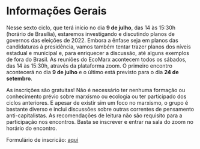 # Informações Gerais

Nesse sexto ciclo, que terá início no dia **9 de julho**, das 14 às 15:30h (horário de Brasília), estaremos investigando e discutindo planos de governos das eleições de 2022. Embora a ênfase seja em planos das candidaturas à presidência, vamos também tentar trazer planos dos níveis estadual e municipal e, para enriquecer a discussão, até alguns exemplos de fora do Brasil. As reuniões do EcoMarx acontecem todos os sábados, das 14 às 15:30h, através da plataforma zoom. O primeiro encontro acontecerá no dia **9 de julho** e o último está previsto para o dia **24 de setembro**. 

As inscrições são gratuitas! Não é necessário ter nenhuma formação ou conhecimento prévio sobre marxismo ou ecologia ou ter participado dos ciclos anteriores. E apesar de existir sim um foco no marxismo, o grupo é bastante diverso e inclui discussões sobre outras correntes de pensamento anti-capitalistas. As recomendações de leitura não são requisito para a participação nos encontros. Basta se inscrever e entrar na sala do zoom no horário do encontro.

Formulário de inscricão: [aqui](https://docs.google.com/forms/d/e/1FAIpQLSfQ9OXb9F63McdJ7enaeVddEcFk7DONdlVMMwq02snHpGIY6w/viewform)